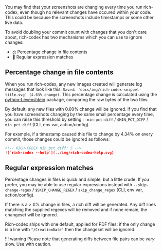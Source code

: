 You may find that your screenshots are changing every time you run rich-codex, even though no relevant changes have occured within your code. This could be because the screenshots include timestamps or some other live data.

To avoid doubling your commit count with changes that you don't care about, rich-codex has two mechanisms which you can use to ignore changes:

- ⚖️ Percentage change in file contents
- 🔎 Regular expression matches

## Percentage change in file contents

When you run rich-codex, any new images created will generate log messages that look like this:
`Saved: 'docs/img/rich-codex-snippet-title.svg' (4.63% change)`.
This percentage change is calculated using the [python-Levenshtein](https://github.com/ztane/python-Levenshtein) package, comparing the raw bytes of the two files.

By default, any new files with 0.00% change will be ignored. If you find that you have screenshots changing by the same small percentage every time, you can raise this threshold by setting `--min-pct-diff` / `$MIN_PCT_DIFF` / `min_pct_diff` (CLI, env var, action/config).

For example, if a timestamp caused this file to change by 4.34% on every commit, those changes could be ignored as follows:

<!-- prettier-ignore-start -->
```markdown
<!-- RICH-CODEX min_pct_diff: 5 -->
![`rich-codex --help`](../img/rich-codex-help.svg)
```
<!-- prettier-ignore-end -->

## Regular expression matches

Percentage changes in files is quick and simple, but a little crude. If you prefer, you may be able to use regular expressions instead with `--skip-change-regex` / `$SKIP_CHANGE_REGEX` / `skip_change_regex` (CLI, env var, action/config).

If there is a > 0% change in files, a rich diff will be generated. Any diff lines matching the supplied regexes will be removed and if none remain, the changeset will be ignored.

Rich-codex ships with one default, applied for PDF files: if the only change is a line with `"/CreationDate"` then the changeset will be ignored.

<!-- prettier-ignore-start -->
!!! warning
    Please note that generating diffs between file pairs can be _very_ slow. Use with caution.
<!-- prettier-ignore-end -->
